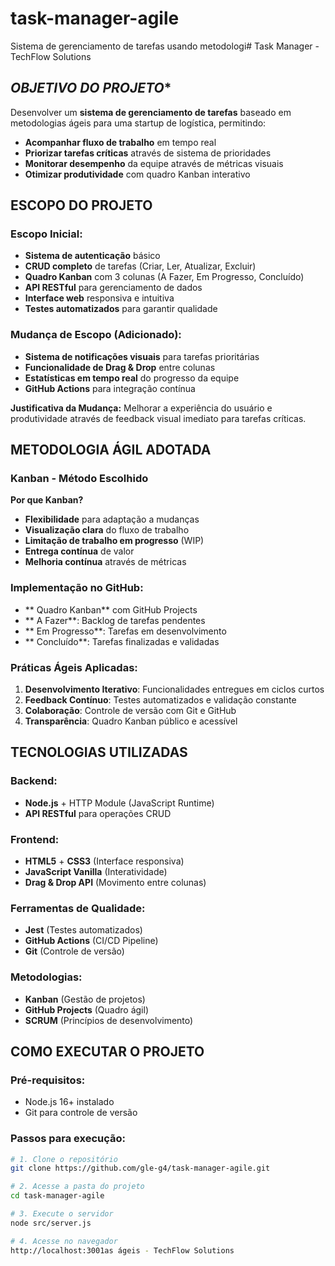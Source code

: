 # task-manager-agile
Sistema de gerenciamento de tarefas usando metodologi# Task Manager - TechFlow Solutions

## *OBJETIVO DO PROJETO**

Desenvolver um **sistema de gerenciamento de tarefas** baseado em metodologias ágeis para uma startup de logística, permitindo:

- **Acompanhar fluxo de trabalho** em tempo real
- **Priorizar tarefas críticas** através de sistema de prioridades  
- **Monitorar desempenho** da equipe através de métricas visuais
- **Otimizar produtividade** com quadro Kanban interativo

## **ESCOPO DO PROJETO**

### **Escopo Inicial:**
- **Sistema de autenticação** básico
- **CRUD completo** de tarefas (Criar, Ler, Atualizar, Excluir)
- **Quadro Kanban** com 3 colunas (A Fazer, Em Progresso, Concluído)
- **API RESTful** para gerenciamento de dados
- **Interface web** responsiva e intuitiva
- **Testes automatizados** para garantir qualidade

### **Mudança de Escopo (Adicionado):**
- **Sistema de notificações visuais** para tarefas prioritárias
- **Funcionalidade de Drag & Drop** entre colunas
- **Estatísticas em tempo real** do progresso da equipe
- **GitHub Actions** para integração contínua

**Justificativa da Mudança:** Melhorar a experiência do usuário e produtividade através de feedback visual imediato para tarefas críticas.

##  **METODOLOGIA ÁGIL ADOTADA**

### **Kanban - Método Escolhido**

**Por que Kanban?**
- **Flexibilidade** para adaptação a mudanças
- **Visualização clara** do fluxo de trabalho
- **Limitação de trabalho em progresso** (WIP)
- **Entrega contínua** de valor
- **Melhoria contínua** através de métricas

### **Implementação no GitHub:**
- ** Quadro Kanban** com GitHub Projects
- ** A Fazer**: Backlog de tarefas pendentes
- ** Em Progresso**: Tarefas em desenvolvimento
- ** Concluído**: Tarefas finalizadas e validadas

### **Práticas Ágeis Aplicadas:**
1. **Desenvolvimento Iterativo**: Funcionalidades entregues em ciclos curtos
2. **Feedback Contínuo**: Testes automatizados e validação constante
3. **Colaboração**: Controle de versão com Git e GitHub
4. **Transparência**: Quadro Kanban público e acessível

## **TECNOLOGIAS UTILIZADAS**

### **Backend:**
- **Node.js** + HTTP Module (JavaScript Runtime)
- **API RESTful** para operações CRUD

### **Frontend:**
- **HTML5** + **CSS3** (Interface responsiva)
- **JavaScript Vanilla** (Interatividade)
- **Drag & Drop API** (Movimento entre colunas)

### **Ferramentas de Qualidade:**
- **Jest** (Testes automatizados)
- **GitHub Actions** (CI/CD Pipeline)
- **Git** (Controle de versão)

### **Metodologias:**
- **Kanban** (Gestão de projetos)
- **GitHub Projects** (Quadro ágil)
- **SCRUM** (Princípios de desenvolvimento)

##  **COMO EXECUTAR O PROJETO**

### **Pré-requisitos:**
- Node.js 16+ instalado
- Git para controle de versão

### **Passos para execução:**
```bash
# 1. Clone o repositório
git clone https://github.com/gle-g4/task-manager-agile.git

# 2. Acesse a pasta do projeto
cd task-manager-agile

# 3. Execute o servidor
node src/server.js

# 4. Acesse no navegador
http://localhost:3001as ágeis - TechFlow Solutions
  
 
 

